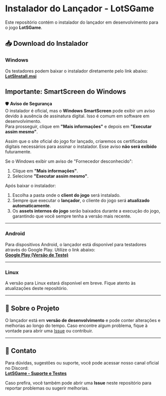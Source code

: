 # Instalador do Lançador - LotSGame

Este repositório contém o instalador do lançador em desenvolvimento para o jogo **LotSGame**.

## 📥 Download do Instalador

### **Windows**
Os testadores podem baixar o instalador diretamente pelo link abaixo:  
[**LotSInstall.msi**](https://github.com/leanball/LotSGame/raw/refs/heads/main/LotSInstall.msi)  

## Importante: SmartScreen do Windows  
🛡️ **Aviso de Segurança**  
O instalador é oficial, mas o **Windows SmartScreen** pode exibir um aviso devido à ausência de assinatura digital. Isso é comum em software em desenvolvimento.  
Para prosseguir, clique em **"Mais informações"** e depois em **"Executar assim mesmo"**.  

Assim que o site oficial do jogo for lançado, criaremos os certificados digitais necessários para assinar o instalador. Esse aviso **não será exibido** futuramente.  

Se o Windows exibir um aviso de "Fornecedor desconhecido":  
1. Clique em **"Mais informações"**.  
2. Selecione **"Executar assim mesmo"**. 

Após baixar o instalador:  
1. Escolha a pasta onde o **client do jogo** será instalado.  
2. Sempre que executar o **lançador**, o cliente do jogo será **atualizado automaticamente**.  
3. Os **assets internos do jogo** serão baixados durante a execução do jogo, garantindo que você sempre tenha a versão mais recente.  

---

### **Android**
Para dispositivos Android, o lançador está disponível para testadores através do Google Play. Utilize o link abaixo:  
[**Google Play (Versão de Teste)**](https://play.google.com/apps/internaltest/4700379673975068225)

---

### **Linux**
A versão para Linux estará disponível em breve. Fique atento às atualizações deste repositório.

---

## 🚀 Sobre o Projeto

O lançador está em **versão de desenvolvimento** e pode conter alterações e melhorias ao longo do tempo. Caso encontre algum problema, fique à vontade para abrir uma [Issue](https://github.com/leanball/LotSGame/issues) ou contribuir.

---
## 📢 Contato

Para dúvidas, sugestões ou suporte, você pode acessar nosso canal oficial no Discord:  
[**LotSGame - Suporte e Testes**](https://discord.gg/Uh4rMkes)

Caso prefira, você também pode abrir uma **Issue** neste repositório para reportar problemas ou sugerir melhorias.
